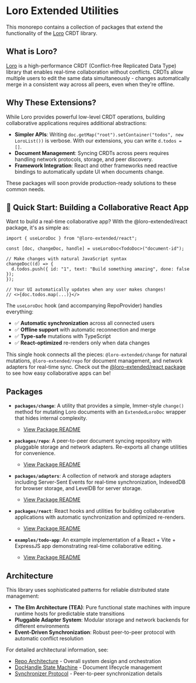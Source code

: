 # Loro Extended Utilities

This monorepo contains a collection of packages that extend the functionality of the [Loro](https://github.com/loro-dev/loro) CRDT library.

## What is Loro?

[Loro](https://github.com/loro-dev/loro) is a high-performance CRDT (Conflict-free Replicated Data Type) library that enables real-time collaboration without conflicts. CRDTs allow multiple users to edit the same data simultaneously - changes automatically merge in a consistent way across all peers, even when they're offline.

## Why These Extensions?

While Loro provides powerful low-level CRDT operations, building collaborative applications requires additional abstractions:

- **Simpler APIs**: Writing `doc.getMap("root").setContainer("todos", new LoroList())` is verbose. With our extensions, you can write `d.todos = []`.
- **Document Management**: Syncing CRDTs across peers requires handling network protocols, storage, and peer discovery.
- **Framework Integration**: React and other frameworks need reactive bindings to automatically update UI when documents change.

These packages will soon provide production-ready solutions to these common needs.

## 🚀 Quick Start: Building a Collaborative React App

Want to build a real-time collaborative app? With the @loro-extended/react package, it's as simple as:

```tsx
import { useLoroDoc } from "@loro-extended/react";

const [doc, changeDoc, handle] = useLoroDoc<TodoDoc>("document-id");

// Make changes with natural JavaScript syntax
changeDoc((d) => {
  d.todos.push({ id: "1", text: "Build something amazing", done: false });
});

// Your UI automatically updates when any user makes changes!
// <>{doc.todos.map(...)}</>
```

The `useLoroDoc` hook (and accompanying RepoProvider) handles everything:

- ✅ **Automatic synchronization** across all connected users
- ✅ **Offline support** with automatic reconnection and merge
- ✅ **Type-safe** mutations with TypeScript
- ✅ **React-optimized** re-renders only when data changes

This single hook connects all the pieces: `@loro-extended/change` for natural mutations, `@loro-extended/repo` for document management, and network adapters for real-time sync. Check out the [@loro-extended/react package](./packages/react/README.md) to see how easy collaborative apps can be!

## Packages

- **`packages/change`**: A utility that provides a simple, Immer-style `change()` method for mutating Loro documents with an `ExtendedLoroDoc` wrapper that hides internal complexity.

  - [View Package README](./packages/change/README.md)

- **`packages/repo`**: A peer-to-peer document syncing repository with pluggable storage and network adapters. Re-exports all change utilities for convenience.

  - [View Package README](./packages/repo/README.md)

- **`packages/adapters`**: A collection of network and storage adapters including Server-Sent Events for real-time synchronization, IndexedDB for browser storage, and LevelDB for server storage.

  - [View Package README](./packages/adapters/README.md)

- **`packages/react`**: React hooks and utilities for building collaborative applications with automatic synchronization and optimized re-renders.

  - [View Package README](./packages/react/README.md)

- **`examples/todo-app`**: An example implementation of a React + Vite + ExpressJS app demonstrating real-time collaborative editing.
  - [View Package README](./examples/todo-app/README.md)

## Architecture

This library uses sophisticated patterns for reliable distributed state management:

- **The Elm Architecture (TEA)**: Pure functional state machines with impure runtime hosts for predictable state transitions
- **Pluggable Adapter System**: Modular storage and network backends for different environments
- **Event-Driven Synchronization**: Robust peer-to-peer protocol with automatic conflict resolution

For detailed architectural information, see:

- [Repo Architecture](./packages/repo/src/repo.md) - Overall system design and orchestration
- [DocHandle State Machine](./packages/repo/src/doc-handle.md) - Document lifecycle management
- [Synchronizer Protocol](./packages/repo/src/synchronizer.md) - Peer-to-peer synchronization details
